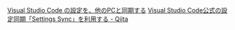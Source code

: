 [Visual Studio Code の設定を、他のPCと同期する](https://zenn.dev/longbridge/articles/0811abc01d10cc)
[Visual Studio Code公式の設定同期「Settings Sync」を利用する - Qiita](https://qiita.com/Nuits/items/6204a6b0576b7a4e37ea)